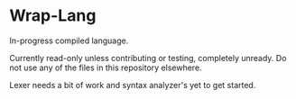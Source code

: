 # Wrap-Lang

<div align="center"
<img src="https://github.com/VideoCarp/wraplang/blob/main/files/63943150-45B9-440B-B2C2-3CBDB99C45D1.jpeg?raw=true" width=50 height=50>
</div>
                                                                                                                                      
In-progress compiled language.

Currently read-only unless contributing or testing, completely unready.
Do not use any of the files in this repository elsewhere.

Lexer needs a bit of work and syntax analyzer's yet to get started.
